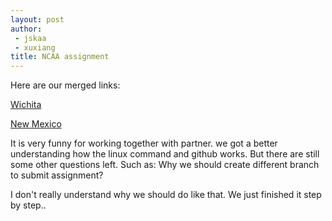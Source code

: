 ```yaml
---
layout: post
author: 
 - jskaa
 - xuxiang
title: NCAA assignment 
---
```

Here are our merged links:

[Wichita](https://github.com/silshack/NCAA/blob/master/Midwest/01%20-%20Wichita%20st.)

[New Mexico](https://github.com/silshack/NCAA/blob/master/South/07%20-%20New%20Mexico)

It is very funny for working together with partner. we got a better understanding how the linux command and github works. But there are still some other questions left. Such as: Why we should create different branch to submit assignment? 

I don't really understand why we should do like that. We just finished it step by step..
